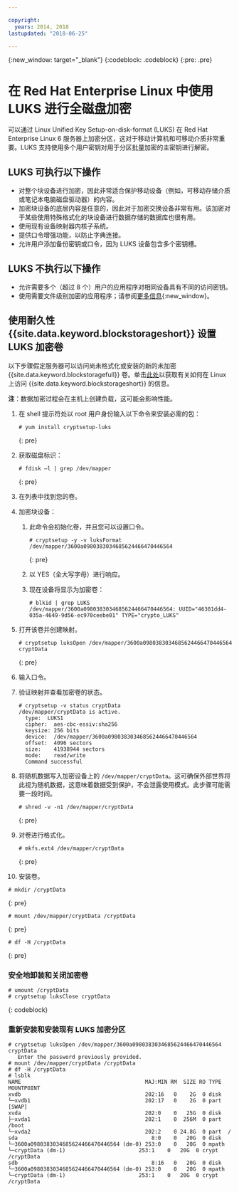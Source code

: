 ```yaml
---

copyright:
  years: 2014, 2018
lastupdated: "2018-06-25"

---
```

{:new_window: target="_blank"}
{:codeblock: .codeblock}
{:pre: .pre}

# 在 Red Hat Enterprise Linux 中使用 LUKS 进行全磁盘加密

可以通过 Linux Unified Key Setup-on-disk-format (LUKS) 在 Red Hat Enterprise Linux 6 服务器上加密分区，这对于移动计算机和可移动介质非常重要。LUKS 支持使用多个用户密钥对用于分区批量加密的主密钥进行解密。

## LUKS 可执行以下操作

- 对整个块设备进行加密，因此非常适合保护移动设备（例如，可移动存储介质或笔记本电脑磁盘驱动器）的内容。
- 加密块设备的底层内容是任意的，因此对于加密交换设备非常有用。该加密对于某些使用特殊格式化的块设备进行数据存储的数据库也很有用。
- 使用现有设备映射器内核子系统。
- 提供口令增强功能，以防止字典连接。
- 允许用户添加备份密钥或口令，因为 LUKS 设备包含多个密钥槽。


## LUKS 不执行以下操作

- 允许需要多个（超过 8 个）用户的应用程序对相同设备具有不同的访问密钥。
- 使用需要文件级别加密的应用程序；请参阅[更多信息](https://access.redhat.com/documentation/en-US/Red_Hat_Enterprise_Linux/7/html/Security_Guide/sec-Encryption.html){:new_window}。

## 使用耐久性 {{site.data.keyword.blockstorageshort}} 设置 LUKS 加密卷

以下步骤假定服务器可以访问尚未格式化或安装的新的未加密 {{site.data.keyword.blockstoragefull}} 卷。单击[此处](accessing_block_storage_linux.html)以获取有关如何在 Linux 上访问 {{site.data.keyword.blockstorageshort}} 的信息。

**注**：数据加密过程会在主机上创建负载，这可能会影响性能。

1. 在 shell 提示符处以 root 用户身份输入以下命令来安装必需的包：<br/>
   ```
   # yum install cryptsetup-luks
   ```
   {: pre}
2. 获取磁盘标识：<br/>
   ```
   # fdisk –l | grep /dev/mapper
   ```
   {: pre}
3. 在列表中找到您的卷。
4. 加密块设备：

   1. 此命令会初始化卷，并且您可以设置口令。<br/>
   
      ```
      # cryptsetup -y -v luksFormat /dev/mapper/3600a0980383034685624466470446564
      ```
      {: pre}
      
   2. 以 YES（全大写字母）进行响应。
   
   3. 现在设备将显示为加密卷： 
   
      ```
      # blkid | grep LUKS
      /dev/mapper/3600a0980383034685624466470446564: UUID="46301dd4-035a-4649-9d56-ec970ceebe01" TYPE="crypto_LUKS"
      ```
      
5. 打开该卷并创建映射。<br/>
   ```
   # cryptsetup luksOpen /dev/mapper/3600a0980383034685624466470446564 cryptData
   ```
   {: pre}
6. 输入口令。
7. 验证映射并查看加密卷的状态。<br/>
   ```
   # cryptsetup -v status cryptData
   /dev/mapper/cryptData is active.
     type:  LUKS1
     cipher:  aes-cbc-essiv:sha256
     keysize: 256 bits
     device:  /dev/mapper/3600a0980383034685624466470446564
     offset:  4096 sectors
     size:    41938944 sectors
     mode:    read/write
     Command successful
   ```
8. 将随机数据写入加密设备上的 `/dev/mapper/cryptData`。这可确保外部世界将此视为随机数据，这意味着数据受到保护，不会泄露使用模式。此步骤可能需要一段时间。<br/>
    ```
    # shred -v -n1 /dev/mapper/cryptData
    ```
    {: pre}
9. 对卷进行格式化。<br/>
   ```
   # mkfs.ext4 /dev/mapper/cryptData
   ```
   {: pre}
10. 安装卷。<br/>
   ```
   # mkdir /cryptData
   ```
   {: pre}
   ```
   # mount /dev/mapper/cryptData /cryptData
   ```
   {: pre}
   ```
   # df -H /cryptData
   ```
   {: pre}

### 安全地卸装和关闭加密卷
   ```
   # umount /cryptData
   # cryptsetup luksClose cryptData
   ```
   {: codeblock}

### 重新安装和安装现有 LUKS 加密分区
   ```
   # cryptsetup luksOpen /dev/mapper/3600a0980383034685624466470446564 cryptData
      Enter the password previously provided.
   # mount /dev/mapper/cryptData /cryptData
   # df -H /cryptData
   # lsblk
   NAME                                       MAJ:MIN RM  SIZE RO TYPE  MOUNTPOINT
   xvdb                                       202:16   0    2G  0 disk
   └─xvdb1                                    202:17   0    2G  0 part  [SWAP]
   xvda                                       202:0    0   25G  0 disk
   ├─xvda1                                    202:1    0  256M  0 part  /boot
   └─xvda2                                    202:2    0 24.8G  0 part  /
   sda                                          8:0    0   20G  0 disk
   └─3600a0980383034685624466470446564 (dm-0) 253:0    0   20G  0 mpath
   └─cryptData (dm-1)                       253:1    0   20G  0 crypt /cryptData
   sdb                                          8:16   0   20G  0 disk
   └─3600a0980383034685624466470446564 (dm-0) 253:0    0   20G  0 mpath
   └─cryptData (dm-1)                       253:1    0   20G  0 crypt /cryptData
   ```
